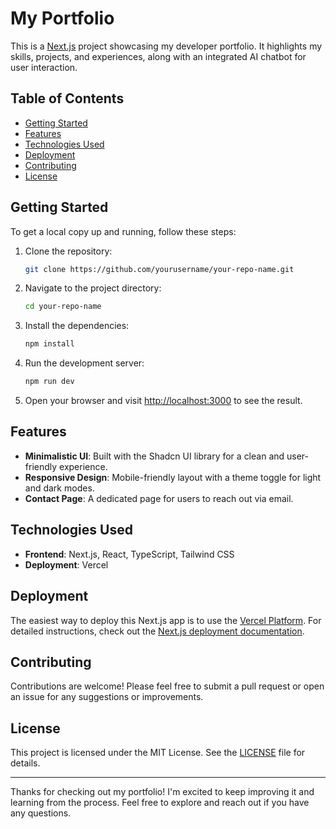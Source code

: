 # My Portfolio

This is a [Next.js](https://nextjs.org/) project showcasing my developer portfolio. It highlights my skills, projects, and experiences, along with an integrated AI chatbot for user interaction.

## Table of Contents

- [Getting Started](#getting-started)
- [Features](#features)
- [Technologies Used](#technologies-used)
- [Deployment](#deployment)
- [Contributing](#contributing)
- [License](#license)

## Getting Started

To get a local copy up and running, follow these steps:

1. Clone the repository:

   ```bash
   git clone https://github.com/yourusername/your-repo-name.git
   ```

2. Navigate to the project directory:

   ```bash
   cd your-repo-name
   ```

3. Install the dependencies:

   ```bash
   npm install
   ```

4. Run the development server:

   ```bash
   npm run dev
   ```

5. Open your browser and visit [http://localhost:3000](http://localhost:3000) to see the result.

## Features

- **Minimalistic UI**: Built with the Shadcn UI library for a clean and user-friendly experience.
- **Responsive Design**: Mobile-friendly layout with a theme toggle for light and dark modes.
- **Contact Page**: A dedicated page for users to reach out via email.

## Technologies Used

- **Frontend**: Next.js, React, TypeScript, Tailwind CSS
- **Deployment**: Vercel

## Deployment

The easiest way to deploy this Next.js app is to use the [Vercel Platform](https://vercel.com/). For detailed instructions, check out the [Next.js deployment documentation](https://nextjs.org/docs/deployment).

## Contributing

Contributions are welcome! Please feel free to submit a pull request or open an issue for any suggestions or improvements.

## License

This project is licensed under the MIT License. See the [LICENSE](LICENSE) file for details.

---

Thanks for checking out my portfolio! I'm excited to keep improving it and learning from the process. Feel free to explore and reach out if you have any questions.
